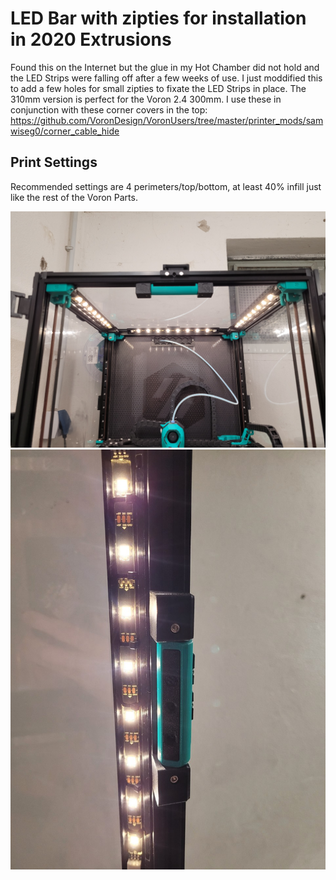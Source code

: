 
# LED Bar with zipties for installation in 2020 Extrusions

Found this on the Internet but the glue in my Hot Chamber did not hold and the LED Strips were falling off after a few weeks of use.
I just moddified this to add a few holes for small zipties to fixate the LED Strips in place.
The 310mm version is perfect for the Voron 2.4 300mm. I use these in conjunction with these corner covers in the top: https://github.com/VoronDesign/VoronUsers/tree/master/printer_mods/samwiseg0/corner_cable_hide

## Print Settings
Recommended settings are 4 perimeters/top/bottom, at least 40% infill just like the rest of the Voron Parts.

![1](images/1.jpg)
![2](images/2.jpg)

